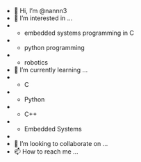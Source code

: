 - 👋 Hi, I’m @nannn3
- 👀 I’m interested in ...
-   * embedded systems programming in C
-   * python programming
-   * robotics
- 🌱 I’m currently learning ...
-   * C
-   * Python
-   * C++
-   * Embedded Systems
-   
- 💞️ I’m looking to collaborate on ...
- 📫 How to reach me ...

<!---
nannn3/nannn3 is a ✨ special ✨ repository because its `README.md` (this file) appears on your GitHub profile.
You can click the Preview link to take a look at your changes.
--->
